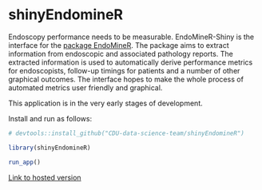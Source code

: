 
# shinyEndomineR

Endoscopy performance needs to be measurable. EndoMineR-Shiny is the
interface for the [package
EndoMineR](https://github.com/ropensci/EndoMineR). The package
aims to extract information from endoscopic and associated pathology
reports. The extracted information is used to automatically derive
performance metrics for endoscopists, follow-up timings for patients and
a number of other graphical outcomes. The interface hopes to make the
whole process of automated metrics user friendly and graphical.

This application is in the very early stages of development.

Install and run as follows:

``` r
# devtools::install_github("CDU-data-science-team/shinyEndomineR")

library(shinyEndomineR)

run_app()
```

[Link to hosted
version](https://involve.nottshc.nhs.uk/rsconnect/shiny_endominer/)
